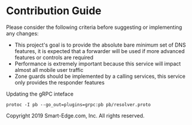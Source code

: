 # Contribution Guide

Please consider the following criteria before suggesting or implementing any changes:

* This project's goal is to provide the absolute bare _minimum_ set of DNS features, it is expected that a forwarder will be used if more advanced features or controls are required
* Performance is extremely important because this service will impact almost all mobile user traffic
* Zone guards should be implemented by a calling services, this service only provides the responder features

Updating the gRPC inteface

`protoc -I pb --go_out=plugins=grpc:pb pb/resolver.proto`

Copyright 2019 Smart-Edge.com, Inc. All rights reserved.
